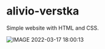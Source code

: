 # alivio-verstka

Simple website with HTML and CSS.


![IMAGE 2022-03-17 18:00:13](https://user-images.githubusercontent.com/95141480/159066333-9bef07a1-63b7-4b09-942b-ae895e441662.jpg)

